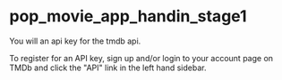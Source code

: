 # pop_movie_app_handin_stage1

You will an api key for the tmdb api.

To register for an API key, sign up and/or login to your account page on TMDb and click the "API" link in the left hand sidebar.
